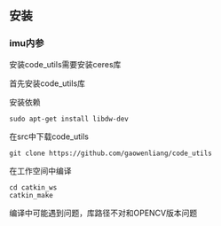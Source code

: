 ## 安装

###  imu内参

安装code_utils需要安装ceres库

首先安装code_utils库

安装依赖

```
sudo apt-get install libdw-dev
```

在src中下载code_utils

```
git clone https://github.com/gaowenliang/code_utils
```

在工作空间中编译

```
cd catkin_ws
catkin_make
```

编译中可能遇到问题，库路径不对和OPENCV版本问题